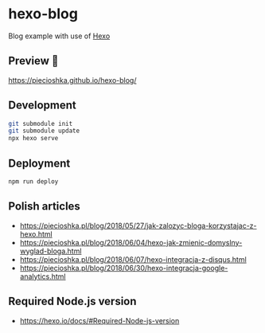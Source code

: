 # hexo-blog

Blog example with use of [Hexo](https://hexo.io)

## Preview 🎉

https://piecioshka.github.io/hexo-blog/

## Development

```bash
git submodule init
git submodule update
npx hexo serve
```

## Deployment

```bash
npm run deploy
```

## Polish articles

- https://piecioshka.pl/blog/2018/05/27/jak-zalozyc-bloga-korzystajac-z-hexo.html
- https://piecioshka.pl/blog/2018/06/04/hexo-jak-zmienic-domyslny-wyglad-bloga.html
- https://piecioshka.pl/blog/2018/06/07/hexo-integracja-z-disqus.html
- https://piecioshka.pl/blog/2018/06/30/hexo-integracja-google-analytics.html

## Required Node.js version

- https://hexo.io/docs/#Required-Node-js-version
